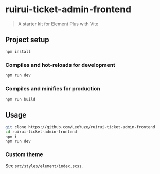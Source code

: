 # ruirui-ticket-admin-frontend

> A starter kit for Element Plus with Vite

## Project setup

```bash
npm install
```

### Compiles and hot-reloads for development

```bash
npm run dev
```

### Compiles and minifies for production

```bash
npm run build
```

## Usage

```bash
git clone https://github.com/LeeYuze/ruirui-ticket-admin-frontend
cd ruirui-ticket-admin-frontend
npm i
npm run dev
```

### Custom theme

See `src/styles/element/index.scss`.
